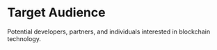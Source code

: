 # Target Audience

Potential developers, partners, and individuals interested in blockchain technology.